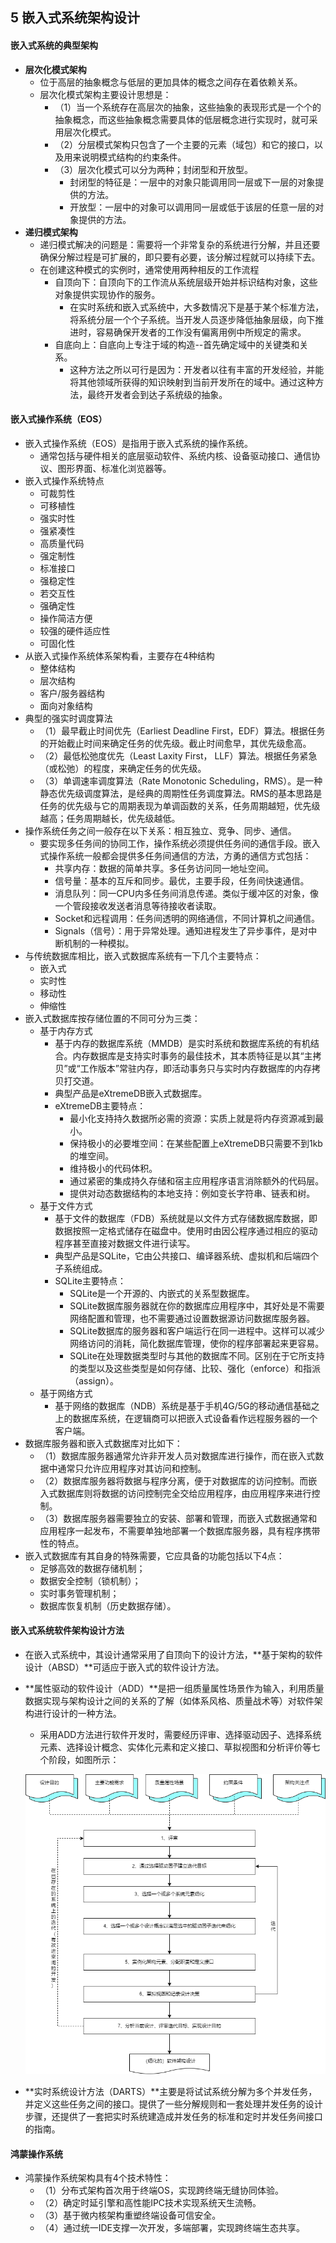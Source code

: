 ## 5 嵌入式系统架构设计
#### 嵌入式系统的典型架构
- **层次化模式架构**
	- 位于高层的抽象概念与低层的更加具体的概念之间存在着依赖关系。
	- 层次化模式架构主要设计思想是：
		- （1）当一个系统存在高层次的抽象，这些抽象的表现形式是一个个的抽象概念，而这些抽象概念需要具体的低层概念进行实现时，就可采用层次化模式。
		- （2）分层模式架构只包含了一个主要的元素（域包）和它的接口，以及用来说明模式结构的约束条件。
		- （3）层次化模式可以分为两种；封闭型和开放型。
			- 封闭型的特征是：一层中的对象只能调用同一层或下一层的对象提供的方法。
			- 开放型：一层中的对象可以调用同一层或低于该层的任意一层的对象提供的方法。
- **递归模式架构**
	- 递归模式解决的问题是：需要将一个非常复杂的系统进行分解，并且还要确保分解过程是可扩展的，即只要有必要，该分解过程就可以持续下去。
	- 在创建这种模式的实例时，通常使用两种相反的工作流程
		- 自顶向下：自顶向下的工作流从系统层级开始并标识结构对象，这些对象提供实现协作的服务。
			- 在实时系统和嵌入式系统中，大多数情况下是基于某个标准方法，将系统分层一个个子系统。当开发人员逐步降低抽象层级，向下推进时，容易确保开发者的工作没有偏离用例中所规定的需求。
		- 自底向上：自底向上专注于域的构造--首先确定域中的关键类和关系。
			- 这种方法之所以可行是因为：开发者以往有丰富的开发经验，并能将其他领域所获得的知识映射到当前开发所在的域中。通过这种方法，最终开发者会到达子系统级的抽象。

#### 嵌入式操作系统（EOS）
- 嵌入式操作系统（EOS）是指用于嵌入式系统的操作系统。
	- 通常包括与硬件相关的底层驱动软件、系统内核、设备驱动接口、通信协议、图形界面、标准化浏览器等。
- 嵌入式操作系统特点
	- 可裁剪性
	- 可移植性
	- 强实时性
	- 强紧凑性
	- 高质量代码
	- 强定制性
	- 标准接口
	- 强稳定性
	- 若交互性
	- 强确定性
	- 操作简洁方便
	- 较强的硬件适应性
	- 可固化性
- 从嵌入式操作系统体系架构看，主要存在4种结构
	- 整体结构
	- 层次结构
	- 客户/服务器结构
	- 面向对象结构
- 典型的强实时调度算法
	- （1）最早截止时间优先（Earliest Deadline First，EDF）算法。根据任务的开始截止时间来确定任务的优先级。截止时间愈早，其优先级愈高。
	- （2）最低松弛度优先（Least Laxity First， LLF）算法。根据任务紧急（或松弛）的程度，来确定任务的优先级。
	- （3）单调速率调度算法（Rate Monotonic Scheduling，RMS）。是一种静态优先级调度算法，是经典的周期性任务调度算法。RMS的基本思路是任务的优先级与它的周期表现为单调函数的关系，任务周期越短，优先级越高；任务周期越长，优先级越低。
- 操作系统任务之间一般存在以下关系：相互独立、竞争、同步、通信。
	- 要实现多任务间的协同工作，操作系统必须提供任务间的通信手段。嵌入式操作系统一般都会提供多任务间通信的方法，方勇的通信方式包括：
		- 共享内存：数据的简单共享。多任务访问同一地址空间。
		- 信号量：基本的互斥和同步。最优，主要手段，任务间快速通信。
		- 消息队列：同一CPU内多任务间消息传递。类似于缓冲区的对象，像一个管段接收发送者消息等待接收者读取。
		- Socket和远程调用：任务间透明的网络通信，不同计算机之间通信。
		- Signals（信号）：用于异常处理。通知进程发生了异步事件，是对中断机制的一种模拟。
- 与传统数据库相比，嵌入式数据库系统有一下几个主要特点：
	- 嵌入式
	- 实时性
	- 移动性
	- 伸缩性
- 嵌入式数据库按存储位置的不同可分为三类：
	- 基于内存方式
		- 基于内存的数据库系统（MMDB）是实时系统和数据库系统的有机结合。内存数据库是支持实时事务的最佳技术，其本质特征是以其“主拷贝”或“工作版本”常驻内存，即活动事务只与实时内存数据库的内存拷贝打交道。
		- 典型产品是eXtremeDB嵌入式数据库。
		- eXtremeDB主要特点：
			- 最小化支持持久数据所必需的资源：实质上就是将内存资源减到最小。
			- 保持极小的必要堆空间：在某些配置上eXtremeDB只需要不到1kb的堆空间。
			- 维持极小的代码体积。
			- 通过紧密的集成持久存储和宿主应用程序语言消除额外的代码层。
			- 提供对动态数据结构的本地支持：例如变长字符串、链表和树。
	- 基于文件方式
		- 基于文件的数据库（FDB）系统就是以文件方式存储数据库数据，即数据按照一定格式储存在磁盘中。使用时由因公程序通过相应的驱动程序甚至直接对数据文件进行读写。
		- 典型产品是SQLite，它由公共接口、编译器系统、虚拟机和后端四个子系统组成。
		- SQLite主要特点：
			- SQLite是一个开源的、内嵌式的关系型数据库。
			- SQLite数据库服务器就在你的数据库应用程序中，其好处是不需要网络配置和管理，也不需要通过设置数据源访问数据库服务器。
			- SQLite数据库的服务器和客户端运行在同一进程中。这样可以减少网络访问的消耗，简化数据库管理，使你的程序部署起来更容易。
			- SQLite在处理数据类型时与其他的数据库不同。区别在于它所支持的类型以及这些类型是如何存储、比较、强化（enforce）和指派（assign）。
	- 基于网络方式
		- 基于网络的数据库（NDB）系统是基于手机4G/5G的移动通信基础之上的数据库系统，在逻辑商可以把嵌入式设备看作远程服务器的一个客户端。
- 数据库服务器和嵌入式数据库对比如下：
	- （1）数据库服务器通常允许非开发人员对数据库进行操作，而在嵌入式数据中通常只允许应用程序对其访问和控制。
	- （2）数据库服务器将数据与程序分离，便于对数据库的访问控制。而嵌入式数据库则将数据的访问控制完全交给应用程序，由应用程序来进行控制。
	- （3）数据库服务器需要独立的安装、部署和管理，而嵌入式数据通常和应用程序一起发布，不需要单独地部署一个数据库服务器，具有程序携带性的特点。
- 嵌入式数据库有其自身的特殊需要，它应具备的功能包括以下4点：
	- 足够高效的数据存储机制；
	- 数据安全控制（锁机制）；
	- 实时事务管理机制；
	- 数据库恢复机制（历史数据存储）。

#### 嵌入式系统软件架构设计方法
- 在嵌入式系统中，其设计通常采用了自顶向下的设计方法，**基于架构的软件设计（ABSD）**可适应于嵌入式的软件设计方法。
- **属性驱动的软件设计（ADD）**是把一组质量属性场景作为输入，利用质量数据实现与架构设计之间的关系的了解（如体系风格、质量战术等）对软件架构进行设计的一种方法。
	- 采用ADD方法进行软件开发时，需要经历评审、选择驱动因子、选择系统元素、选择设计概念、实体化元素和定义接口、草拟视图和分析评价等七个阶段，如图所示：

	![ADD.png](images/ADD.png)

- **实时系统设计方法（DARTS）**主要是将试试系统分解为多个并发任务，并定义这些任务之间的接口。提供了一些分解规则和一套处理并发任务的设计步骤，还提供了一套把实时系统建造成并发任务的标准和定时并发任务间接口的指南。

#### 鸿蒙操作系统
- 鸿蒙操作系统架构具有4个技术特性：
	- （1）分布式架构首次用于终端OS，实现跨终端无缝协同体验。
	- （2）确定时延引擎和高性能IPC技术实现系统天生流畅。
	- （3）基于微内核架构重塑终端设备可信安全。
	- （4）通过统一IDE支撑一次开发，多端部署，实现跨终端生态共享。
